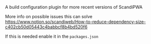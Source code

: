 A build configuration plugin for more recent versions of ScandiPWA

More info on possible issues this can solve
https://www.notion.so/scandiweb/How-to-reduce-dependency-size-c402cb50d05443c4babbcf8b4bd520f6

If this is needed enable it in the `packages.json` 
